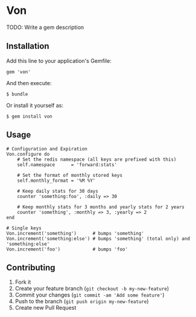# Von

TODO: Write a gem description

## Installation

Add this line to your application's Gemfile:

    gem 'von'

And then execute:

    $ bundle

Or install it yourself as:

    $ gem install von

## Usage
    
    # Configuration and Expiration
    Von.configure do
        # Set the redis namespace (all keys are prefixed with this)
        self.namespace      = 'forward:stats'
    
        # Set the format of monthly stored keys
        self.monthly_format = '%M %Y'
    
        # Keep daily stats for 30 days
        counter 'something:foo', :daily => 30

        # Keep monthly stats for 3 months and yearly stats for 2 years
        counter 'something', :monthly => 3, :yearly => 2
    end
    
    # Single keys
    Von.increment('something')      # bumps 'something'
    Von.increment('something:else') # bumps 'something' (total only) and 'something:else'
    Von.increment('foo')            # bumps 'foo'

## Contributing

1. Fork it
2. Create your feature branch (`git checkout -b my-new-feature`)
3. Commit your changes (`git commit -am 'Add some feature'`)
4. Push to the branch (`git push origin my-new-feature`)
5. Create new Pull Request
